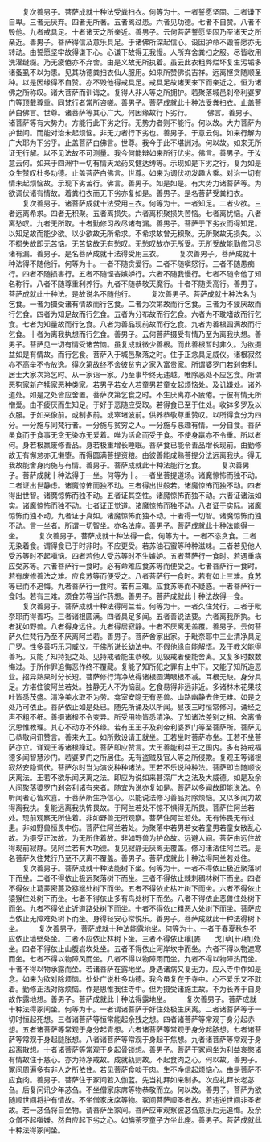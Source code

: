 <!-- { "loadSidebar": true } -->
　　复次善男子。菩萨成就十种法受粪扫衣。何等为十。一者誓愿坚固。二者谦下自卑。三者无厌弃。四者无所著。五者离过患。六者见功德。七者不自赞。八者不毁他。九者戒具足。十者诸天之所亲近。善男子。云何菩萨誓愿坚固乃至诸天之所亲近。善男子。菩萨得信及意乐具足。于诸佛所深起信心。设因护命不毁誓愿亦无转动。由誓愿坚牢故得谦下心。心谦下故得无我慢。人所弃舍粪扫之服。尽皆收用洗濯缝缀。乃无疲倦亦不弃舍。由是义故无所执着。虽云此衣粗弊烂坏复生污垢多诸蚤虱不以为患。见其功德粪扫衣仙人服用。如来所赞佛说吉祥。远离悭贪随顺圣种。以是因缘得不自赞。亦不毁他得戒具足。戒具足故诸天来下而亲近之。恒为诸佛之所称叹。诸大菩萨而训诲之。复得人非人等之所拥护。若聚落城邑刹帝利婆罗门等顶戴尊重。同梵行者常所咨嗟。善男子。菩萨成就此十种法受粪扫衣。止盖菩萨白佛言。世尊。诸菩萨等其心广大。何因缘故行下劣行。
　　佛言。善男子。诸菩萨等有大势力。方能行此下劣之行。无势力者则不能行。何以故。大力菩萨为护世间。而能对治未起烦恼。非无力者行下劣也。善男子。于意云何。如来行解为广大耶为下劣乎。止盖菩萨白佛言。世尊。我今于此不堪詶对。何以故。如来无所证无行解。以不见法故不可测量。我今何能辩如来所行优劣。佛言。善男子。于汝意云何。如来于四洲中一切有情天龙药叉健达缚等。示现如是下劣之行。复为如是众生赞叹杜多功德。止盖菩萨白佛言。世尊。如来为调伏初发趣大乘。对治一切有情未起烦恼故。示现下劣苦行。佛言。善男子。如是如是。有大势力诸菩萨等。为欲调伏诸有情故。着粪扫衣而无下劣亦复如是。善男子。是名菩萨受粪扫衣。
　　复次善男子。诸菩萨成就十法受用三衣。何等为十。一者知足。二者少欲。三者远离希求。四者无积聚。五者离损失。六者离积聚损失苦恼。七者离忧恼。八者离愁叹。九者无所取。十者勤修习故尽诸有漏。善男子。菩萨于下劣衣而得知足。以知足故而能少欲。以少欲故无所希求。不希求故曾无积聚。无所聚故无损失。以不损失故即无苦恼。无苦恼故无有愁叹。无愁叹故亦无所受。无所受故能勤修习尽诸有漏。善男子。是名菩萨成就十法得受用三衣。
　　复次善男子。菩萨成就十种法得不随他行。何等为十。一者不随贪爱行。二者不随嗔怒行。三者不随愚痴行。四者不随损害行。五者不随悭吝嫉妒行。六者不随我慢行。七者不随令他了知名称行。八者不随尊重利养行。九者不随恭敬天魔行。十者不随贡高行。善男子。菩萨成就此十种法。是故说名不随他行。
　　复次善男子。菩萨成就十种法名为乞食。一者为摄受诸有情故而行乞食。二者为次第故而行乞食。三者为不疲厌故而行乞食。四者为知足故而行乞食。五者为分布故而行乞食。六者为不耽嗜故而行乞食。七者为知量故而行乞食。八者为善品现前故而行乞食。九者为善根圆满故而行乞食。十者为离我执想而行乞食。善男子。云何菩萨摄受有情乃至为离我执想。善男子。菩萨见一切有情受诸苦恼。虽复成就微少善根。而此善根暂时非久。为欲摄益如是有情故。而行乞食。菩萨入于城邑聚落之时。住于正念具足威仪。诸根寂然亦不高举不令放逸。得次第故终不舍彼贫穷之家入富贵家。所谓婆罗门若刹帝利。居士大家次第乞时。从一家诣一家。乃至事毕终无违越。唯除恶处不应乞食。所谓恶狗家新产犊家恶种类家。若男子若女人若童男若童女起烦恼处。及讥嫌处。诸外道处。如是之处皆应舍置。菩萨次第乞食之时。不生厌离亦不疲倦。于彼有情无所憎爱。由不疲厌而生知足。于好于恶随应受取。若得食已至于住处。收钵多罗及以衣服。于如来像前。或制多前。或窣堵波前。供养恭敬尊重赞叹。以所得食分为四分。一分施与同梵行者。一分施与贫穷之人。一分施与恶趣有情。一分自食。菩萨虽食而于食事无贪无染亦无爱着。唯为活命而受于食。不使身羸亦不令重。所以者何。身若极羸废修善品。身若极重增长睡眠。菩萨食已能令善品增长现前。由勤修故无有懈怠亦无懒堕。而得圆满菩提资粮。由彼善能成熟菩提分法远离我执。得无我故能舍身肉施与有情。善男子。菩萨成就此十种法能行乞食。
　　复次善男子。菩萨成就十种法得于一坐。何等为十。一者坐菩提道场。诸魔惊怖而独不动。二者证出世静虑。诸魔惊怖而独不动。三者得出世般若。诸魔惊怖而独不动。四者得出世智。诸魔惊怖而独不动。五者证其空性。诸魔惊怖而独不动。六者证诸法如实。诸魔惊怖而独不动。七者证正觉道。诸魔惊怖而独不动。八者证于实际。诸魔惊怖而独不动。九者证于真如。诸魔惊怖而独不动。十者得一切智。诸魔惊怖而独不动。言一坐者。所谓一切智坐。亦名法座。善男子。菩萨成就此十种法能得一坐。
　　复次善男子。菩萨成就十种法得一食。何等为十。一者不恣贪食。二者无染着食。谓得食已于时非时。不应更受。若苏油石蜜等种种滋味。三者若见他人受苏等时不起嗔恼。四者若他人受苏等时不生嫉妒。五者菩萨行一食时。若遇重病应受苏等。六者菩萨行一食时。必有命难应食苏等而便受之。七者菩萨行一食时。若有废修善法之难。应食苏等而便受之。八者菩萨行一食时。若有如上三难。食苏等已而不追悔。九者菩萨行一食时。若有三难。应食苏等而不疑惑。十者菩萨行一食时。若有三难。须食苏等当作药想。善男子。菩萨成就此十种法故得一食。
　　复次善男子。菩萨成就十种法得阿兰若。何等为十。一者久住梵行。二者于毗奈耶而得善巧。三者诸根圆满。四者具足多闻。五者善说法要。六者离我所执。七者犹如野兽。八者得身远住。九者得居寂静。十者不厌离无盖覆。善男子。云何菩萨久住梵行乃至不厌离阿兰若。善男子。菩萨舍家出家。于毗奈耶中三业清净具足尸罗。性多善巧乐习威仪。于佛所说长幼法中。不假他缘自能解悟。及于教义能得善巧。又能了知持犯之处。见持戒者能生恭敬。见毁戒者便能舍离。又复多时数数悔过。于所作罪追悔恶作终不覆藏。复能了知所犯之罪有上中下。又能了知所造恶业。招异熟果时分长短。菩萨修行清净故得诸根圆满眼根不减。耳根无缺。身分具足。方堪住彼阿兰若处。独静无人不为恼乱。乞食易得非远非近。多诸林木花果枝叶皆悉茂盛。清净美水取不为劳。龛室安隐无有恶兽。山路幽静去住无难。如是之处乃可依止。菩萨依止如是处已。随先所诵及以所闻。昼夜三时恒常修习。诵经之声不粗不细。善摄诸根不令变异。所受用物皆悉清净。了知诸法差别之相。舍离惛沉思惟教理。其心不动亦不外缘。若有王王子及刹帝利婆罗门等至菩萨所。菩萨见已恭敬问讯赞言。善来大王。如所敷设请王就坐。王若坐时菩萨亦坐。王若不坐菩萨亦立。详观王等诸根躁动。菩萨即应赞言。大王善能利益王之国内。多有持戒福德多闻智慧沙门。若婆罗门之所居住。无有盗贼及官人等之所侵欺。复观王等诸根寂然安隐调伏。菩萨尔时当为演说种种诸法。王若不乐说种种法。菩萨即当随顺说厌离法。王若不欲乐闻厌离之法。即应为说如来甚深广大之法及大威德。如是及余人间聚落婆罗门刹帝利诸有来者。随宜为说亦复如是。菩萨以多闻故即能说法。令听闻者心皆欢喜。于菩萨所生净信心。以能说法修习善品对除烦恼。又以多闻力故得离我执。复能远离我执怖畏故。于阿兰若处不惊不惧得无所畏。菩萨住阿兰若处。现前观察无所住着。非如野兽无所观察。菩萨住阿兰若处。无有怖畏无有过患。非如野兽恒畏中伤。菩萨住阿兰若处。为聚落中若男若女若童男若童女散乱心故。为摄受正法故。为无所住着故。非如野兽为护命故。远避人间。菩萨由远住故得现前寂静。见阿兰若有大功德。复见寂静无厌离无覆盖。修习诸法住阿兰若。是名菩萨久住梵行乃至不厌离不覆盖。善男子。菩萨成就此十种法得阿兰若处住。
　　复次善男子。菩萨成就十种法能树下坐。何等为十。一者不得依止极近聚落树下而坐。二者不得依止极远聚落树下而坐。三者不得依止棘刺稠林树下而坐。四者不得依止葛蒙密蔓及猕猴处树下而坐。五者不得依止枯叶树下而坐。六者不得依止猿猴住处树下而坐。七者不得依止多有鸟处树下而坐。八者不得依止恶兽住处树下而坐。九者不得依止近道路处树下而坐。十者不得依止粗恶人处树下而坐。菩萨应当依止无障难处树下而坐。身得轻安心常悦乐。善男子。菩萨成就此十种法得树下坐。
　　复次善男子。菩萨成就十种法能露地坐。何等为十。一者于春夏秋冬不应依止墙壁处坐。二者不应依止林树下坐。三者不得依止穰[麥　　戈]草[卄/積]处坐。四者不得依止山腹岩坎处坐。五者不得依止河岸坎中而坐。六者不得以物遮寒而坐。七者不得以物障风而坐。八者不得以物障雨而坐。九者不得以物障热而坐。十者不得以物承露而坐。若诸菩萨在露地坐。身遇诸病又复无力。应入寺中作如是念。如来为欲对除烦恼。处处广说杜多功德。我今虽复在于寺中。心不爱乐又不耽着。勤修正法对除烦恼。作是思惟我住寺中。但为摄受诸施主故。不为长养于自身故作露地想。善男子。菩萨成就此十种法得露地坐。
　　复次善男子。菩萨成就十种法得冢间坐。何等为十。一者谓诸菩萨于好住处极生厌离。二者诸菩萨等于一切时恒起死想。三者诸菩萨等恒常能起余残之想。四者诸菩萨等常观于身分起赤想。五者诸菩萨等常观于身分起青想。六者诸菩萨等常观于身分起脓想。七者诸菩萨等常观于身起膖胀想。八者诸菩萨等常观于身起干焦想。九者诸菩萨等常观于身起离散想。十者诸菩萨等常观于身起骨锁想。善男子。菩萨于冢间坐为利益哀愍诸有情故住于慈心。亦为持净戒故。成就轨则故。不起食肉之心。何以故。善男子。冢间周遍多有非人之所依住。若见菩萨食啖于肉。生不净信起烦恼心。由是菩萨不应食肉。善男子。菩萨住于冢间若入伽蓝。先当礼拜如来制多。次应礼拜长老苾刍。后复问讯少年苾刍。不坐僧家床席等物恭敬而立。何以故。善男子。菩萨为欲随顺世间将护有情故。不坐僧家床席等物。冢间菩萨顺圣者故。若违逆世间非圣者故。若一苾刍将自坐物。请菩萨坐冢间。菩萨应审观察彼苾刍意乐后无追悔。及余众僧不起嗔嫌。然自应起下劣之心。如旃荼罗童子方坐此座。善男子。菩萨成就此十种法得冢间坐。
